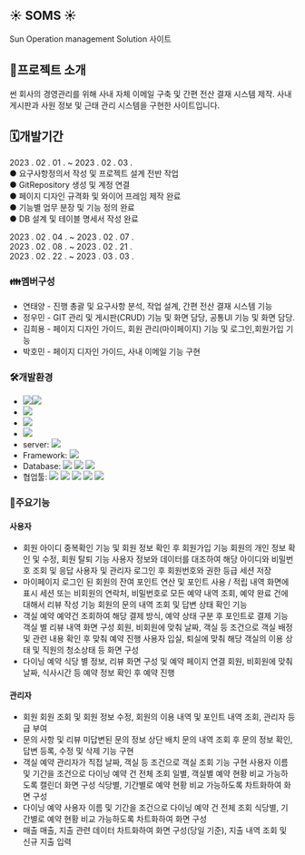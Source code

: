 ## :sunny: SOMS :sunny:
Sun Operation management Solution 사이트

## 🧾프로젝트 소개
썬 회사의 경영관리를 위해 사내 자체 이메일 구축 및 간편 전산 결재 시스템 제작. 사내 게시판과 사원 정보 및 근태 관리 시스템을 구현한 사이트입니다.

## 🗓개발기간
2023 . 02 . 01 . ~ 2023 . 02 . 03 .  
● 요구사항정의서 작성 및 프로젝트 설계 전반 작업  
● GitRepository 생성 및 계정 연결  
● 페이지 디자인 규격화 및 와이어 프레임 제작 완료  
● 기능별 업무 분장 및 기능 정의 완료  
● DB 설계 및 테이블 명세서 작성 완료  

2023 . 02 . 04 . ~ 2023 . 02 . 07 .  
2023 . 02 . 08 . ~ 2023 . 02 . 21 .  
2023 . 02 . 22 . ~ 2023 . 03 . 03 .  

### 👪멤버구성
- 연태양 - 진행 총괄 및 요구사항 분석, 작업 설계, 간편 전산 결재 시스템 기능
- 정우민 - GIT 관리 및 게시판(CRUD) 기능 및 화면 담당, 공통UI 기능 및 화면 담당.
- 김희용 - 페이지 디자인 가이드, 회원 관리(마이페이지) 기능 및 로그인,회원가입 기능
- 박호민 - 페이지 디자인 가이드, 사내 이메일 기능 구현

### 🛠개발환경
- <img src="https://img.shields.io/badge/windows 10-0078D6?style=flat&logo=Windows Chrome&logoColor=white"/><img src="https://img.shields.io/badge/macOS-000000?style=flat&logo=macOS&logoColor=white"/>
- <img src="https://img.shields.io/badge/Google Chrome-4285F4?style=flat&logo=Google Chrome&logoColor=white"/>
- <img src="https://img.shields.io/badge/java11-222324?style=flat&logoColor=white"/>
- <img src="https://img.shields.io/badge/JDK 11-2C2255?style=flat&logoColor=white"/>
- server: <img src="https://img.shields.io/badge/apache tomcat-9.0-2C2255?style=flat&logo=Apache Tomcat&logoColor=white"/>
- Framework: <img src="https://img.shields.io/badge/Eclipse-2C2255?style=flat&logo=Eclipse IDE&logoColor=white"/>
- Database: <img src="https://img.shields.io/badge/MySQL 8.0.31-4479A1?style=flat&logo=MySQL&logoColor=white"/>
<img src="https://img.shields.io/badge/HeidiSQL-1B72BE?style=flat&logoColor=white"/> <img src="https://img.shields.io/badge/MySQLWorkbench-02458D?style=flat&logoColor=white"/>
- 협업툴: <img src="https://img.shields.io/badge/GitHub-181717?style=flat&logo=GitHub&logoColor=white"/> <img src="https://img.shields.io/badge/Sourcetree-0052CC?style=flat&logo=Sourcetree&logoColor=white"/> <img src="https://img.shields.io/badge/Slack-4A154B?style=flat&logo=Slack&logoColor=white"/> <img src="https://img.shields.io/badge/Trello-0052CC?style=flat&logo=Trello&logoColor=white"/> <img src="https://img.shields.io/badge/typed-2C5BB4?style=flat&logoColor=white"/>

### 💎주요기능
#### 사용자
- 회원
아이디 중복확인 기능 및 회원 정보 확인 후 회원가입 기능
회원의 개인 정보 확인 및 수정, 회원 탈퇴 기능
사용자 정보와 데이터를 대조하여 해당 아이디와 비밀번호 조회 및 응답
사용자 및 관리자 로그인 후 회원번호와 권한 등급 세션 저장
- 마이페이지
로그인 된 회원의 잔여 포인트 연산 및 포인트 사용 / 적립 내역 화면에 표시
세션 또는 비회원의 연락처, 비밀번호로 모든 예약 내역 조회, 예약 완료 건에 대해서 리뷰 작성 기능
회원의 문의 내역 조회 및 답변 상태 확인 기능
- 객실 예약
예약건 조회하여 해당 결제 방식, 예약 상태 구분 후 포인트로 결제 기능
객실 별 리뷰 내역 화면 구성
회원, 비회원에 맞춰 날짜, 객실 등 조건으로 객실 배정 및 관련 내용 확인 후 맞춰 예약 진행
사용자 입실, 퇴실에 맞춰 해당 객실의 이용 상태 및 직원의 청소상태 등 화면 구성
- 다이닝 예약
식당 별 정보, 리뷰 화면 구성 및 예약 페이지 연결
회원, 비회원에 맞춰 날짜, 식사시간 등 예약 정보 확인 후 예약 진행

#### 관리자
- 회원
회원 조회 및 회원 정보 수정, 회원의 이용 내역 및 포인트 내역 조회, 관리자 등급 부여
- 문의 사항 및 리뷰
미답변된 문의 정보 상단 배치
문의 내역 조회 후 문의 정보 확인, 답변 등록, 수정 및 삭제 기능 구현
- 객실 예약
관리자가 직접 날짜, 객실 등 조건으로 객실 조회 기능 구현
사용자 이름 및 기간을 조건으로 다이닝 예약 건 전체 조회
일별, 객실별 예약 현황 비교 가능하도록 캘린더 화면 구성
식당별, 기간별로 예약 현황 비교 가능하도록 차트화하여 화면 구성
- 다이닝 예약
사용자 이름 및 기간을 조건으로 다이닝 예약 건 전체 조회
식당별, 기간별로 예약 현황 비교 가능하도록 차트화하여 화면 구성
- 매출
매출, 지출 관련 데이터 차트화하여 화면 구성(당일 기준), 지출 내역 조회 및 신규 지출 입력


